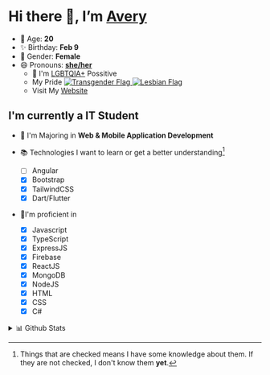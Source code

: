 # Hi there 👋, I’m [Avery][website]

- 🌸 Age: **20**
- ✨ Birthday: **Feb 9**
- 🎨 Gender: **Female**
- 😄 Pronouns: **[she/her][pronounspage]**
  - 🌈 I'm [LGBTQIA+][lgbt-foundation] Possitive
  - <div class="Flags">
      <span>My Pride</span>
      <a href="https://en.pronouns.page/dictionary/terminology#transgender">
        <img src="https://pronouns.page/flags/Transgender.png" alt="Transgender Flag" height="15px"/>
      </a>
      <a href="https://en.pronouns.page/dictionary/terminology#lesbian">
      <img src="https://pronouns.page/flags/Lesbian.png" alt="Lesbian Flag" height="15px"/>
      </a>
    </div>
  - Visit My [Website][website]

## I'm currently a IT Student

- 📌 I'm Majoring in **Web & Mobile Application Development**
- 📚 Technologies I want to learn or get a better understanding[^1]

  - [ ] Angular
  - [x] Bootstrap
  - [x] TailwindCSS
  - [x] Dart/Flutter

- 🎉I'm proficient in

  - [x] Javascript
  - [x] TypeScript
  - [x] ExpressJS
  - [x] Firebase
  - [x] ReactJS
  - [x] MongoDB
  - [x] NodeJS
  - [x] HTML
  - [x] CSS
  - [x] C#

<details>
  <summary>
    📊 Github Stats
  </summary>

<!--START_SECTION:waka-->
![Code Time](http://img.shields.io/badge/Code%20Time-621%20hrs%2021%20mins-blue)

![Profile Views](http://img.shields.io/badge/Profile%20Views-0-blue)

**🐱 My GitHub Data** 

> 📦 130.0 kB Used in GitHub's Storage 
 > 
> 🏆 79 Contributions in the Year 2023
 > 
> 💼 Opted to Hire
 > 
> 📜 23 Public Repositories 
 > 
> 🔑 28 Private Repositories 
 > 
**I'm a Night 🦉** 

```text
🌞 Morning                131 commits         ███░░░░░░░░░░░░░░░░░░░░░░   11.55 % 
🌆 Daytime                420 commits         █████████░░░░░░░░░░░░░░░░   37.04 % 
🌃 Evening                428 commits         █████████░░░░░░░░░░░░░░░░   37.74 % 
🌙 Night                  155 commits         ███░░░░░░░░░░░░░░░░░░░░░░   13.67 % 
```
📅 **I'm Most Productive on Monday** 

```text
Monday                   255 commits         ██████░░░░░░░░░░░░░░░░░░░   22.49 % 
Tuesday                  219 commits         █████░░░░░░░░░░░░░░░░░░░░   19.31 % 
Wednesday                165 commits         ████░░░░░░░░░░░░░░░░░░░░░   14.55 % 
Thursday                 170 commits         ████░░░░░░░░░░░░░░░░░░░░░   14.99 % 
Friday                   139 commits         ███░░░░░░░░░░░░░░░░░░░░░░   12.26 % 
Saturday                 99 commits          ██░░░░░░░░░░░░░░░░░░░░░░░   08.73 % 
Sunday                   87 commits          ██░░░░░░░░░░░░░░░░░░░░░░░   07.67 % 
```


📊 **This Week I Spent My Time On** 

```text
🕑︎ Time Zone: America/Halifax

💬 Programming Languages: 
Kotlin                   2 hrs 46 mins       ██████████░░░░░░░░░░░░░░░   40.59 % 
Java                     2 hrs 9 mins        ████████░░░░░░░░░░░░░░░░░   31.55 % 
HTML                     1 hr 4 mins         ████░░░░░░░░░░░░░░░░░░░░░   15.66 % 
Properties               22 mins             █░░░░░░░░░░░░░░░░░░░░░░░░   05.48 % 
GitIgnore file           6 mins              ░░░░░░░░░░░░░░░░░░░░░░░░░   01.64 % 

🔥 Editors: 
IntelliJ                 3 hrs 41 mins       ██████████████░░░░░░░░░░░   54.10 % 
Android Studio           3 hrs 8 mins        ███████████░░░░░░░░░░░░░░   45.90 % 

🐱‍💻 Projects: 
java-ee-restaurant-projec2 hrs 48 mins       ██████████░░░░░░░░░░░░░░░   41.03 % 
lab-9-coroutines-and-retr1 hr 12 mins        ████░░░░░░░░░░░░░░░░░░░░░   17.72 % 
lab-10-Avery-Rose        1 hr 5 mins         ████░░░░░░░░░░░░░░░░░░░░░   15.92 % 
lab-8-navigation-Avery-Ro50 mins             ███░░░░░░░░░░░░░░░░░░░░░░   12.27 % 
PlayerLogger             42 mins             ███░░░░░░░░░░░░░░░░░░░░░░   10.42 % 

💻 Operating System: 
Windows                  6 hrs 50 mins       █████████████████████████   100.00 % 
```

**I Mostly Code in JavaScript** 

```text
JavaScript               23 repos            ███████░░░░░░░░░░░░░░░░░░   27.71 % 
Java                     13 repos            ████░░░░░░░░░░░░░░░░░░░░░   15.66 % 
Kotlin                   11 repos            ███░░░░░░░░░░░░░░░░░░░░░░   13.25 % 
HTML                     7 repos             ██░░░░░░░░░░░░░░░░░░░░░░░   08.43 % 
Python                   1 repo              ░░░░░░░░░░░░░░░░░░░░░░░░░   01.20 % 
```



**Timeline**

![Lines of Code chart](https://raw.githubusercontent.com/Avery-Rose/Avery-Rose/main/assets/bar_graph.png)


 Last Updated on 06/04/2023 18:35:23 UTC
<!--END_SECTION:waka-->

</details>

[^1]:
    Things that are checked means I have some knowledge about them.
    If they are not checked, I don't know them **yet**.

[//]: <> (Links)

[wakatime-profile]: https://wakatime.com/@Averyyyyyyyy
[pronouns-definitions]: https://en.pronouns.page/she/her
[pronounspage]: https://pronouns.page/@cattgirlava
[lgbt-foundation]: https://lgbt.foundation/
[website]: https://avarose.dev/
[alexandres-badge-repo]: https://github.com/alexandresanlim/Badges4-README.md-Profile
